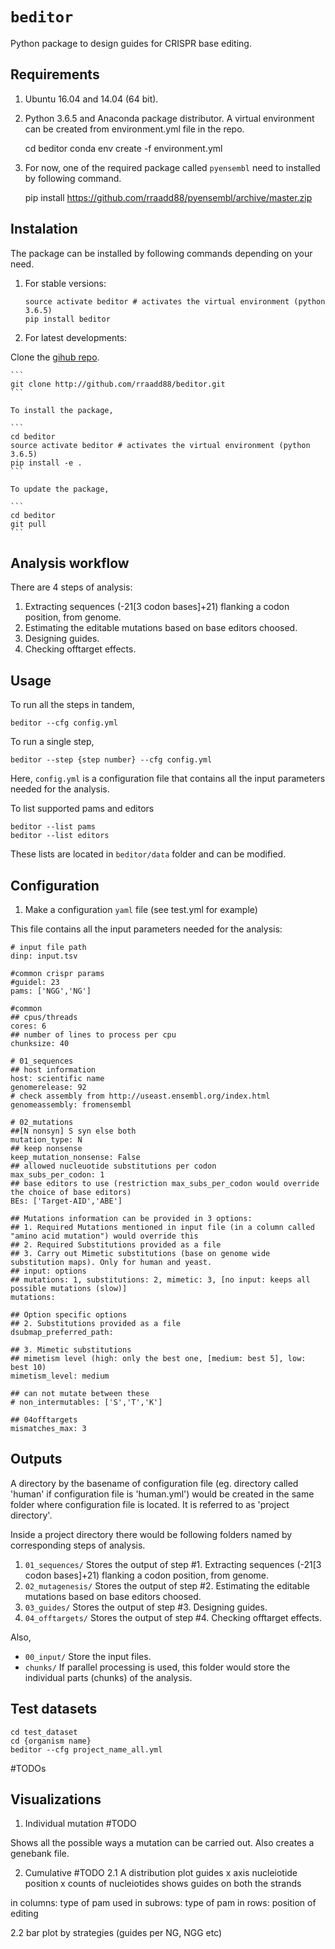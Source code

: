 # `beditor`

Python package to design guides for CRISPR base editing. 

## Requirements

1. Ubuntu 16.04 and 14.04 (64 bit).

2. Python 3.6.5 and Anaconda package distributor. A virtual environment can be created from environment.yml file in the repo.
	
	cd beditor
	conda env create -f environment.yml

3. For now, one of the required package called `pyensembl` need to installed by following command.

	pip install https://github.com/rraadd88/pyensembl/archive/master.zip

## Instalation

The package can be installed by following commands depending on your need.

1. For stable versions:

	```
	source activate beditor # activates the virtual environment (python 3.6.5)
	pip install beditor
	```

2. For latest developments:

Clone the [gihub repo](http://github.com/rraadd88/beditor.git). 

	```
	git clone http://github.com/rraadd88/beditor.git
	```
	
	To install the package,

	```
	cd beditor
	source activate beditor # activates the virtual environment (python 3.6.5)
	pip install -e .
	```

	To update the package,

	```
	cd beditor
	git pull
	```	

## Analysis workflow

There are 4 steps of analysis:

1. Extracting sequences (-21[3 codon bases]+21) flanking a codon position, from genome.
2. Estimating the editable mutations based on base editors choosed.
3. Designing guides.
4. Checking offtarget effects.

## Usage

To run all the steps in tandem,

	beditor --cfg config.yml 

To run a single step,

	beditor --step {step number} --cfg config.yml 

Here, `config.yml` is a configuration file that contains all the input parameters needed for the analysis.

To list supported pams and editors

	beditor --list pams
	beditor --list editors

These lists are located in `beditor/data` folder and can be modified. 

## Configuration

1. Make a configuration `yaml` file (see test.yml for example)

This file contains all the input parameters needed for the analysis:

	# input file path
	dinp: input.tsv

	#common crispr params
	#guidel: 23
	pams: ['NGG','NG']

	#common 
	## cpus/threads
	cores: 6
	## number of lines to process per cpu
	chunksize: 40

	# 01_sequences
	## host information
	host: scientific name
	genomerelease: 92
	# check assembly from http://useast.ensembl.org/index.html
	genomeassembly: fromensembl

	# 02_mutations
	##[N nonsyn] S syn else both
	mutation_type: N
	## keep nonsense
	keep_mutation_nonsense: False
	## allowed nucleuotide substitutions per codon
	max_subs_per_codon: 1
	## base editors to use (restriction max_subs_per_codon would override the choice of base editors)
	BEs: ['Target-AID','ABE']

	## Mutations information can be provided in 3 options: 
	## 1. Required Mutations mentioned in input file (in a column called "amino acid mutation") would override this 
	## 2. Required Substitutions provided as a file
	## 3. Carry out Mimetic substitutions (base on genome wide substitution maps). Only for human and yeast.
	## input: options 
	## mutations: 1, substitutions: 2, mimetic: 3, [no input: keeps all possible mutations (slow)]
	mutations: 

	## Option specific options
	## 2. Substitutions provided as a file
	dsubmap_preferred_path: 

	## 3. Mimetic substitutions
	## mimetism level (high: only the best one, [medium: best 5], low: best 10)
	mimetism_level: medium

	## can not mutate between these 
	# non_intermutables: ['S','T','K']

	## 04offtargets
	mismatches_max: 3

## Outputs
	
A directory by the basename of configuration file (eg. directory called 'human' if configuration file is 'human.yml') would be created in the same folder where configuration file is located. It is referred to as 'project directory'.

Inside a project directory there would be following folders named by corresponding steps of analysis.

1. `01_sequences/`
Stores the output of step #1. Extracting sequences (-21[3 codon bases]+21) flanking a codon position, from genome.
2. `02_mutagenesis/`
Stores the output of step #2. Estimating the editable mutations based on base editors choosed.
3. `03_guides/`
Stores the output of step #3. Designing guides.
4. `04_offtargets/`
Stores the output of step #4. Checking offtarget effects.

Also,
- `00_input/`
Store the input files.
- `chunks/`
If parallel processing is used, this folder would store the individual parts (chunks) of the analysis. 

## Test datasets

	cd test_dataset
	cd {organism name}
	beditor --cfg project_name_all.yml

#TODOs
## Visualizations

1. Individual mutation #TODO

Shows all the possible ways a mutation can be carried out. Also creates a genebank file.

2. Cumulative #TODO
2.1 A distribution plot guides 
x axis nucleiotide position 
x counts of nucleiotides
shows guides on both the strands

in columns: type of pam used
in subrows: type of pam
in rows: position of editing

2.2 bar plot by strategies (guides per NG, NGG etc) 
